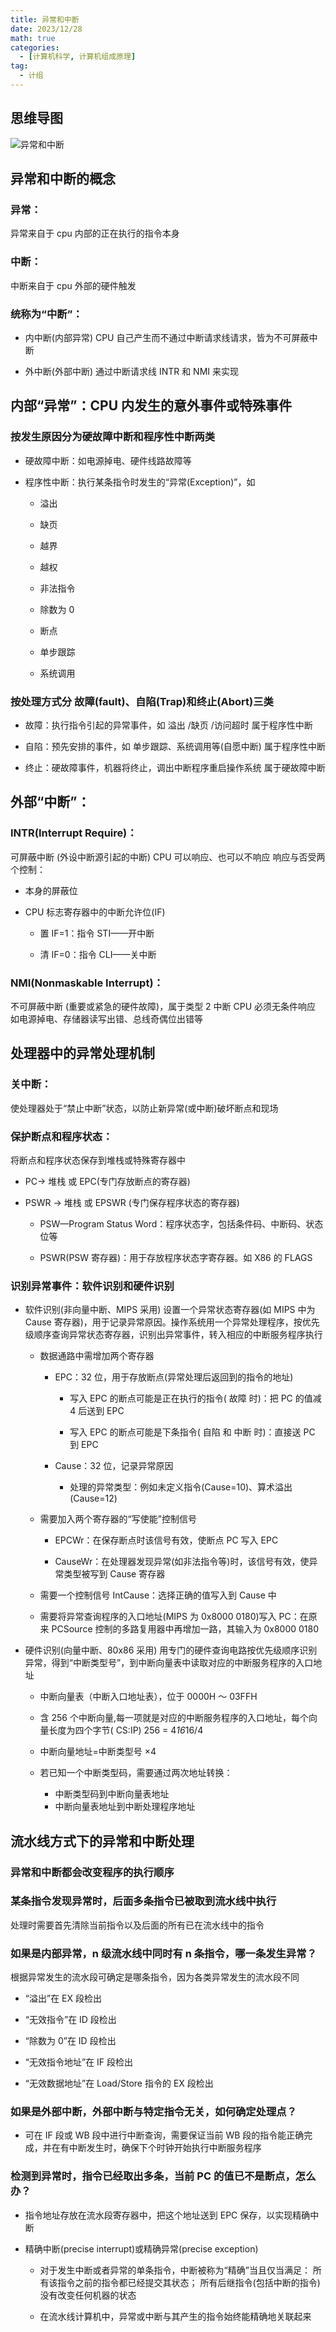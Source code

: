 ```yaml
---
title: 异常和中断
date: 2023/12/28
math: true
categories:
  - [计算机科学, 计算机组成原理]
tag:
  - 计组
---
```


## 思维导图

![异常和中断](../../assets/cs/principles-of-computer-composition/异常和中断.png)

## 异常和中断的概念

### 异常：

异常来自于 cpu 内部的正在执行的指令本身

### 中断：

中断来自于 cpu 外部的硬件触发

### 统称为“中断”：

- 内中断(内部异常)
  CPU 自己产生而不通过中断请求线请求，皆为不可屏蔽中断

- 外中断(外部中断)
  通过中断请求线 INTR 和 NMI 来实现

## 内部“异常”：CPU 内发生的意外事件或特殊事件

### 按发生原因分为硬故障中断和程序性中断两类

- 硬故障中断：如电源掉电、硬件线路故障等

- 程序性中断：执行某条指令时发生的“异常(Exception)”，如

  - 溢出

  - 缺页

  - 越界

  - 越权

  - 非法指令

  - 除数为 0

  - 断点

  - 单步跟踪

  - 系统调用

### 按处理方式分 故障(fault)、自陷(Trap)和终止(Abort)三类

- 故障：执行指令引起的异常事件，如 溢出 /缺页 /访问超时
  属于程序性中断

- 自陷：预先安排的事件，如 单步跟踪、系统调用等(自愿中断)
  属于程序性中断

- 终止：硬故障事件，机器将终止，调出中断程序重启操作系统
  属于硬故障中断

## 外部“中断”：

### INTR(Interrupt Require)：

可屏蔽中断 (外设中断源引起的中断)
CPU 可以响应、也可以不响应
响应与否受两个控制：

- 本身的屏蔽位

- CPU 标志寄存器中的中断允许位(IF)

  - 置 IF=1：指令 STI——开中断

  - 清 IF=0：指令 CLI——关中断

### NMI(Nonmaskable Interrupt)：

不可屏蔽中断 (重要或紧急的硬件故障)，属于类型 2 中断
CPU 必须无条件响应
如电源掉电、存储器读写出错、总线奇偶位出错等

## 处理器中的异常处理机制

### 关中断：

使处理器处于“禁止中断”状态，以防止新异常(或中断)破坏断点和现场

### 保护断点和程序状态：

将断点和程序状态保存到堆栈或特殊寄存器中

- PC→ 堆栈 或 EPC(专门存放断点的寄存器)

- PSWR → 堆栈 或 EPSWR (专门保存程序状态的寄存器)

  - PSW—Program Status Word：程序状态字，包括条件码、中断码、状态位等

  - PSWR(PSW 寄存器)：用于存放程序状态字寄存器。如 X86 的 FLAGS

### 识别异常事件：软件识别和硬件识别

- 软件识别(非向量中断、MIPS 采用)
  设置一个异常状态寄存器(如 MIPS 中为 Cause 寄存器)，用于记录异常原因。操作系统用一个异常处理程序，按优先级顺序查询异常状态寄存器，识别出异常事件，转入相应的中断服务程序执行

  - 数据通路中需增加两个寄存器

    - EPC：32 位，用于存放断点(异常处理后返回到的指令的地址)

      - 写入 EPC 的断点可能是正在执行的指令( 故障 时)：把 PC 的值减 4 后送到 EPC

      - 写入 EPC 的断点可能是下条指令( 自陷 和 中断 时)：直接送 PC 到 EPC

    - Cause：32 位，记录异常原因

      - 处理的异常类型：例如未定义指令(Cause=10)、算术溢出(Cause=12)

  - 需要加入两个寄存器的“写使能”控制信号

    - EPCWr：在保存断点时该信号有效，使断点 PC 写入 EPC

    - CauseWr：在处理器发现异常(如非法指令等)时，该信号有效，使异常类型被写到 Cause 寄存器

  - 需要一个控制信号 IntCause：选择正确的值写入到 Cause 中

  - 需要将异常查询程序的入口地址(MIPS 为 0x8000 0180)写入 PC：在原来 PCSource 控制的多路复用器中再增加一路，其输入为 0x8000 0180

- 硬件识别(向量中断、80x86 采用)
  用专门的硬件查询电路按优先级顺序识别异常，得到“中断类型号”，到中断向量表中读取对应的中断服务程序的入口地址

  - 中断向量表（中断入口地址表），位于 0000H ～ 03FFH

  - 含 256 个中断向量,每一项就是对应的中断服务程序的入口地址，每个向量长度为四个字节( CS:IP)
    256 = 4*16*16/4

  - 中断向量地址=中断类型号 ×4
  - 若已知一个中断类型码，需要通过两次地址转换：
    - 中断类型码到中断向量表地址
    - 中断向量表地址到中断处理程序地址

## 流水线方式下的异常和中断处理

### 异常和中断都会改变程序的执行顺序

### 某条指令发现异常时，后面多条指令已被取到流水线中执行

处理时需要首先清除当前指令以及后面的所有已在流水线中的指令

### 如果是内部异常，n 级流水线中同时有 n 条指令，哪一条发生异常？

根据异常发生的流水段可确定是哪条指令，因为各类异常发生的流水段不同

- “溢出”在 EX 段检出

- “无效指令”在 ID 段检出

- “除数为 0”在 ID 段检出

- “无效指令地址”在 IF 段检出

- “无效数据地址”在 Load/Store 指令的 EX 段检出

### 如果是外部中断，外部中断与特定指令无关，如何确定处理点？

- 可在 IF 段或 WB 段中进行中断查询，需要保证当前 WB 段的指令能正确完成，并在有中断发生时，确保下个时钟开始执行中断服务程序

### 检测到异常时，指令已经取出多条，当前 PC 的值已不是断点，怎么办？

- 指令地址存放在流水段寄存器中，把这个地址送到 EPC 保存，以实现精确中断

- 精确中断(precise interrupt)或精确异常(precise exception)

  - 对于发生中断或者异常的单条指令，中断被称为“精确”当且仅当满足：
    所有该指令之前的指令都已经提交其状态；
    所有后继指令(包括中断的指令)没有改变任何机器的状态

  - 在流水线计算机中，异常或中断与其产生的指令始终能精确地关联起来
